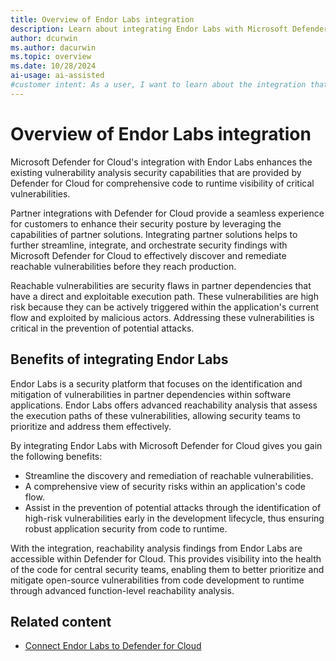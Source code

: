 ```yaml
---
title: Overview of Endor Labs integration
description: Learn about integrating Endor Labs with Microsoft Defender to enhance the existing vulnerability analysis security capabilities that are provided by Defender for Cloud for comprehensive code to runtime visibility of critical vulnerabilities.
author: dcurwin
ms.author: dacurwin
ms.topic: overview
ms.date: 10/28/2024
ai-usage: ai-assisted
#customer intent: As a user, I want to learn about the integration that exists between Endor Labs and Microsoft Defender for Cloud so that I can enhance the existing vulnerability analysis security capabilities that are provided by Defender for Cloud for comprehensive code to runtime visibility of critical vulnerabilities.
---
```


# Overview of Endor Labs integration

Microsoft Defender for Cloud's integration with Endor Labs enhances the existing vulnerability analysis security capabilities that are provided by Defender for Cloud for comprehensive code to runtime visibility of critical vulnerabilities.

Partner integrations with Defender for Cloud provide a seamless experience for customers to enhance their security posture by leveraging the capabilities of partner solutions. Integrating partner solutions helps to further streamline, integrate, and orchestrate security findings with Microsoft Defender for Cloud to effectively discover and remediate reachable vulnerabilities before they reach production.

Reachable vulnerabilities are security flaws in partner dependencies that have a direct and exploitable execution path. These vulnerabilities are high risk because they can be actively triggered within the application's current flow and exploited by malicious actors. Addressing these vulnerabilities is critical in the prevention of potential attacks.

## Benefits of integrating Endor Labs

Endor Labs is a security platform that focuses on the identification and mitigation of vulnerabilities in partner dependencies within software applications. Endor Labs offers advanced reachability analysis that assess the execution paths of these vulnerabilities, allowing security teams to prioritize and address them effectively.

By integrating Endor Labs with Microsoft Defender for Cloud gives you gain the following benefits:

- Streamline the discovery and remediation of reachable vulnerabilities. 
- A comprehensive view of security risks within an application's code flow. 
- Assist in the prevention of potential attacks through the identification of high-risk vulnerabilities early in the development lifecycle, thus ensuring robust application security from code to runtime.

With the integration, reachability analysis findings from Endor Labs are accessible within Defender for Cloud. This provides visibility into the health of the code for central security teams, enabling them to better prioritize and mitigate open-source vulnerabilities from code development to runtime through advanced function-level reachability analysis.

## Related content

- [Connect Endor Labs to Defender for Cloud](connect-endor-labs.md)